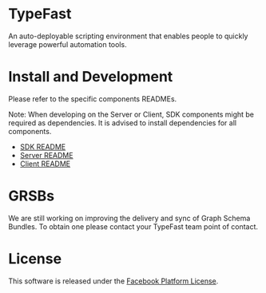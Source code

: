 # TypeFast

An auto-deployable scripting environment that enables people to quickly leverage powerful automation tools.

# Install and Development

Please refer to the specific components READMEs.

Note: When developing on the Server or Client, SDK components might be required as dependencies. It is advised to install dependencies for all components.

 * [SDK README](sdk/README.md)
 * [Server README](server/README.md)
 * [Client README](client/README.md)

# GRSBs

We are still working on improving the delivery and sync of Graph Schema Bundles.
To obtain one please contact your TypeFast team point of contact.

# License

This software is released under the [Facebook Platform License](https://github.com/facebook/typefast/blob/master/LICENSE).
